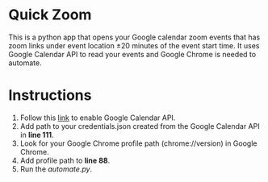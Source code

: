 # Quick Zoom
This is a python app that opens your Google calendar zoom events that has zoom links under event location ±20 minutes of the event start time. It uses Google Calendar API to read your events and Google Chrome is needed to automate.  

# Instructions
1. Follow this [link](https://developers.google.com/calendar/quickstart/python) to enable Google Calendar API.
2. Add path to your credentials.json created from the Google Calendar API in **line 111**.
3. Look for your Google Chrome profile path (chrome://version) in Google Chrome.
4. Add profile path to **line 88**.
5. Run the *automate.py*.
